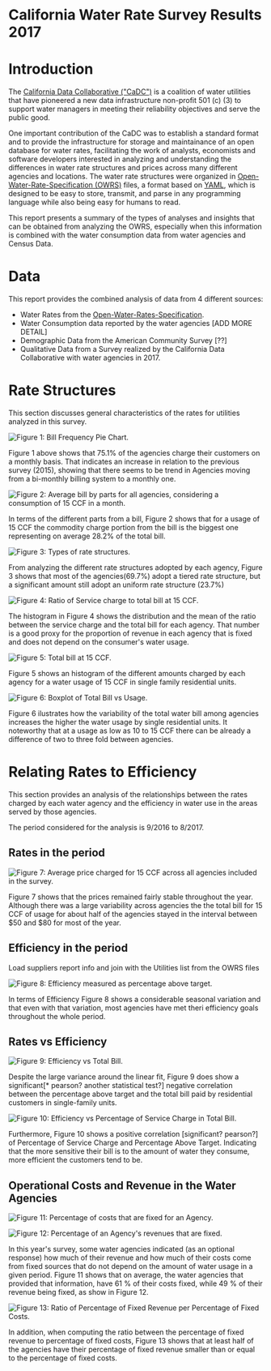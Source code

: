 # California Water Rate Survey Results 2017



# Introduction

The [California Data Collaborative ("CaDC")](http://californiadatacollaborative.org/) is a coalition of water utilities that have pioneered a new data infrastructure non-profit 501 (c) (3) to support water managers in meeting their reliability objectives and serve the public good.

One important contribution of the CaDC was to establish a standard format and to provide the infrastructure for storage and maintainance of an open database for water rates, facilitating the work of analysts, economists and software developers interested in analyzing and understanding the differences in water rate structures and prices across many different agencies and locations. The water rate structures were organized in [Open-Water-Rate-Specification (OWRS)](https://github.com/California-Data-Collaborative/Open-Water-Rate-Specification) files, a format based on [YAML](http://yaml.org/), which is designed to be easy to store, transmit, and parse in any programming language while also being easy for humans to read.

This report presents a summary of the types of analyses and insights that can be obtained from analyzing the OWRS, especially when this information is combined with the water consumption data from water agencies and Census Data.

# Data

This report provides the combined analysis of data from 4 different sources:

* Water Rates from the [Open-Water-Rates-Specification](https://github.com/California-Data-Collaborative/Open-Water-Rate-Specification).
* Water Consumption data reported by the water agencies [ADD MORE DETAIL] 
* Demographic Data from the American Community Survey [??]
* Qualitative Data from a Survey realized by the California Data Collaborative with water agencies in 2017. 








# Rate Structures

This section discusses general characteristics of the rates for utilities analyzed in this survey.



![Figure  1: Bill Frequency Pie Chart.](owrs_analysis_files/figure-html/bill_frequency_pie-1.png)

Figure  1 above shows that 75.1% of the agencies charge their customers on a monthly basis.
That indicates an increase in relation to the previous survey (2015), showing that there seems to be trend in Agencies moving from a bi-monthly billing system to a monthly one. 

![Figure  2: Average bill by parts for all agencies, considering a consumption of 15 CCF in a month.](owrs_analysis_files/figure-html/mean_bill_pie-1.png)

In terms of the different parts from a bill, Figure  2 shows that for a usage of 15 CCF the commodity charge portion from the bill is the biggest one representing on average 28.2% of the total bill.

![Figure  3: Types of rate structures.](owrs_analysis_files/figure-html/rate_type_pie-1.png)

From analyzing the different rate structures adopted by each agency, Figure  3 shows that most of the agencies(69.7%) adopt a tiered rate structure, but a significant amount still adopt an uniform rate structure (23.7%)







![Figure  4: Ratio of Service charge to total bill at 15 CCF.](owrs_analysis_files/figure-html/service_ratio_histogram-1.png)

The histogram in Figure  4 shows the distribution and the mean of the ratio between the service charge and the total bill for each agency. That number is a good proxy for the proportion of revenue in each agency that is fixed and does not depend on the consumer's water usage.

![Figure  5: Total bill at 15 CCF.](owrs_analysis_files/figure-html/bill_histogram-1.png)

Figure  5 shows an histogram of the different amounts charged by each agency for a water usage of 15 CCF in single family residential units.

![Figure  6: Boxplot of Total Bill vs Usage.](owrs_analysis_files/figure-html/total_bill_vs_usage_box-1.png)

Figure  6 ilustrates how the variability of the total water bill among agencies increases the higher the water usage by single residential units. It noteworthy that at a usage as low as 10 to 15 CCF there can be already a difference of two to three fold between agencies. 

# Relating Rates to Efficiency

This section provides an analysis of the relationships between the rates charged by each water agency and the efficiency in water use in the areas served by those agencies.


The period considered for the analysis is 9/2016 to 8/2017.


## Rates in the period



![Figure  7: Average price charged for 15 CCF across all agencies included in the survey.](owrs_analysis_files/figure-html/avg_price_history-1.png)

Figure  7 shows that the prices remained fairly stable throughout the year. Although there was a large variability across agencies the the total bill for 15 CCF of usage for about half of the agencies stayed in the interval between $50 and $80 for most of the year. 

## Efficiency in the period
Load suppliers report info and join with the Utilities list from the OWRS files




![Figure  8: Efficiency measured as percentage above target.](owrs_analysis_files/figure-html/efficiency_ts-1.png)

In terms of Efficiency Figure  8 shows a considerable seasonal variation and that even with that variation, most agencies have met theri efficiency goals throughout the whole period. 



## Rates vs Efficiency



![Figure  9: Efficiency vs Total Bill.](owrs_analysis_files/figure-html/eff_vs_total_bill-1.png)

Despite the large variance around the linear fit, Figure  9 does show a significant[* pearson? another statistical test?] negative correlation between the percentage above target and the total bill paid by residential customers in single-family units. 

![Figure  10: Efficiency vs Percentage of Service Charge in Total Bill.](owrs_analysis_files/figure-html/eff_vs_pctFixed-1.png)

Furthermore, Figure  10 shows a positive correlation [significant? pearson?] of Percentage of Service Charge and Percentage Above Target. Indicating that the more sensitive their bill is to the amount of water they consume, more efficient the customers tend to be.  


## Operational Costs and Revenue in the Water Agencies



![Figure  11: Percentage of costs that are fixed for an Agency.](owrs_analysis_files/figure-html/pct_fixed_costs-1.png)


![Figure  12: Percentage of an Agency's revenues that are fixed.](owrs_analysis_files/figure-html/pct_fixed_rev-1.png)

In this year's survey, some water agencies indicated (as an optional response) how much of their revenue and how much of their costs come from fixed sources that do not depend on the amount of water usage in a given period. Figure  11 shows that on average, the water agencies that provided that information, have 61 % of their costs fixed, while 49 % of their revenue being fixed, as show in Figure  12.


![Figure  13: Ratio of Percentage of Fixed Revenue per Percentage of Fixed Costs.](owrs_analysis_files/figure-html/fixedRev_per_fixedCosts-1.png)

In addition, when computing the ratio between the percentage of fixed revenue to percentage of fixed costs, Figure  13 shows that at least half of the agencies have their percentage of fixed revenue smaller than or equal to the percentage of fixed costs.
